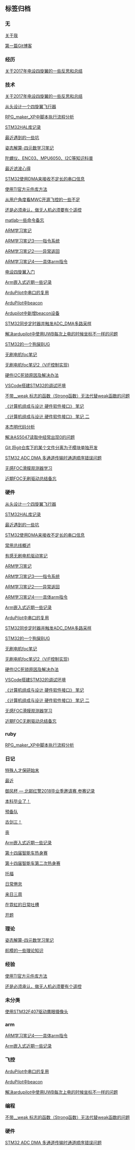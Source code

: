 ## 标签归档
### 无
[关于我](https://github.com/Ncerzzk/MyBlog/blob/master/articles/about.md)
[第一篇Git博客](https://github.com/Ncerzzk/MyBlog/blob/master/articles/第一篇Git博客.md)
### 经历
[关于2017年电设四旋翼的一些反思和总结](https://github.com/Ncerzzk/MyBlog/blob/master/articles/关于2017年电设四旋翼的一些反思和总结.md)
### 技术
[关于2017年电设四旋翼的一些反思和总结](https://github.com/Ncerzzk/MyBlog/blob/master/articles/关于2017年电设四旋翼的一些反思和总结.md)
[从头设计一个四旋翼飞行器](https://github.com/Ncerzzk/MyBlog/blob/master/articles/从头设计一个四旋翼飞行器.md)
[RPG_maker_XP中脚本执行流程分析](https://github.com/Ncerzzk/MyBlog/blob/master/articles/RPG_maker_XP中脚本执行流程分析.md)
[STM32HAL库记录](https://github.com/Ncerzzk/MyBlog/blob/master/articles/STM32HAL库记录.md)
[最近遇到的一些坑](https://github.com/Ncerzzk/MyBlog/blob/master/articles/最近遇到的一些坑.md)
[姿态解算-四元数学习笔记](https://github.com/Ncerzzk/MyBlog/blob/master/articles/姿态解算-四元数学习笔记.md)
[陀螺仪、ENC03、MPU6050、I2C等知识科普](https://github.com/Ncerzzk/MyBlog/blob/master/articles/陀螺仪、ENC03、MPU6050、I2C等知识科普.md)
[最近滤波心得](https://github.com/Ncerzzk/MyBlog/blob/master/articles/最近滤波心得.md)
[STM32使用DMA来接收不定长的串口信息](https://github.com/Ncerzzk/MyBlog/blob/master/articles/STM32使用DMA来接收不定长的串口信息.md)
[使用TI官方元件库方法](https://github.com/Ncerzzk/MyBlog/blob/master/articles/使用TI官方元件库方法.md)
[从用户角度看MWC开源飞控的一些不足](https://github.com/Ncerzzk/MyBlog/blob/master/articles/从用户角度看MWC开源飞控的一些不足.md)
[还是必须承认，做无人机必须要有个遥控](https://github.com/Ncerzzk/MyBlog/blob/master/articles/还是必须承认，做无人机必须要有个遥控.md)
[matlab一些命令备忘](https://github.com/Ncerzzk/MyBlog/blob/master/articles/matlab一些命令备忘.md)
[ARM学习笔记](https://github.com/Ncerzzk/MyBlog/blob/master/articles/ARM学习笔记.md)
[ARM学习笔记3——指令系统](https://github.com/Ncerzzk/MyBlog/blob/master/articles/ARM学习笔记3——指令系统.md)
[ARM学习笔记2——异常返回](https://github.com/Ncerzzk/MyBlog/blob/master/articles/ARM学习笔记2——异常返回.md)
[ARM学习笔记4——具体arm指令](https://github.com/Ncerzzk/MyBlog/blob/master/articles/ARM学习笔记4——具体arm指令.md)
[电设四旋翼入门](https://github.com/Ncerzzk/MyBlog/blob/master/articles/电设四旋翼入门.md)
[Arm嵌入式近期一些记录](https://github.com/Ncerzzk/MyBlog/blob/master/articles/Arm嵌入式近期一些记录.md)
[ArduPilot中串口的复用](https://github.com/Ncerzzk/MyBlog/blob/master/articles/ArduPilot中串口的复用.md)
[ArduPilot中beacon](https://github.com/Ncerzzk/MyBlog/blob/master/articles/ArduPilot中beacon.md)
[Ardupilot中新增beacon设备](https://github.com/Ncerzzk/MyBlog/blob/master/articles/Ardupilot中新增beacon设备.md)
[STM32同步定时器并触发ADC_DMA多路采样](https://github.com/Ncerzzk/MyBlog/blob/master/articles/STM32同步定时器并触发ADC_DMA多路采样.md)
[解决ardupilot中使用UWB每次上电的时候坐标不一样的问题](https://github.com/Ncerzzk/MyBlog/blob/master/articles/解决ardupilot中使用UWB每次上电的时候坐标不一样的问题.md)
[STM32的一个狗屎BUG ](https://github.com/Ncerzzk/MyBlog/blob/master/articles/shit_bug_of_stm32.md)
[无刷电机foc笔记 ](https://github.com/Ncerzzk/MyBlog/blob/master/articles/无刷电机foc笔记.md)
[无刷电机foc笔记2（V/F控制实现)](https://github.com/Ncerzzk/MyBlog/blob/master/articles/无刷电机foc笔记2_V-F控制实现.md)
[硬件I2C死锁原因及解决办法](https://github.com/Ncerzzk/MyBlog/blob/master/articles/硬件I2C死锁原因及解决办法.md)
[VSCode搭建STM32的调试环境](https://github.com/Ncerzzk/MyBlog/blob/master/articles/VScode_Stm32_IDE.md)
[不带__weak 标志的函数（Strong函数）无法代替weak函数的问题](https://github.com/Ncerzzk/MyBlog/blob/master/articles/weak_problem.md)
[《计算机组成与设计 硬件软件接口》 笔记](https://github.com/Ncerzzk/MyBlog/blob/master/articles/computer_designer.md)
[《计算机组成与设计 硬件软件接口》 笔记 二](https://github.com/Ncerzzk/MyBlog/blob/master/articles/computer_designer2.md)
[本杰明代码分析](https://github.com/Ncerzzk/MyBlog/blob/master/articles/本杰明代码分析.md)
[解决AS5047读取中经常出现0的问题](https://github.com/Ncerzzk/MyBlog/blob/master/articles/as5047.md)
[Git 将git仓库下的某个文件分离为子模块单独开发](https://github.com/Ncerzzk/MyBlog/blob/master/articles/git_submodule.md)
[STM32 ADC DMA 多通道传输时通道顺序错误问题 ](https://github.com/Ncerzzk/MyBlog/blob/master/articles/adc_dma_order.md)
[无感FOC滑膜观测器学习](https://github.com/Ncerzzk/MyBlog/blob/master/articles/SMO.md)
[近期FOC无刷驱动总结备忘](https://github.com/Ncerzzk/MyBlog/blob/master/articles/foc_recently.md)
### 硬件
[从头设计一个四旋翼飞行器](https://github.com/Ncerzzk/MyBlog/blob/master/articles/从头设计一个四旋翼飞行器.md)
[STM32HAL库记录](https://github.com/Ncerzzk/MyBlog/blob/master/articles/STM32HAL库记录.md)
[最近遇到的一些坑](https://github.com/Ncerzzk/MyBlog/blob/master/articles/最近遇到的一些坑.md)
[STM32使用DMA来接收不定长的串口信息](https://github.com/Ncerzzk/MyBlog/blob/master/articles/STM32使用DMA来接收不定长的串口信息.md)
[常用总线概述](https://github.com/Ncerzzk/MyBlog/blob/master/articles/常用总线概述.md)
[有感无刷电机驱动笔记](https://github.com/Ncerzzk/MyBlog/blob/master/articles/有感无刷电机驱动笔记.md)
[ARM学习笔记](https://github.com/Ncerzzk/MyBlog/blob/master/articles/ARM学习笔记.md)
[ARM学习笔记3——指令系统](https://github.com/Ncerzzk/MyBlog/blob/master/articles/ARM学习笔记3——指令系统.md)
[ARM学习笔记2——异常返回](https://github.com/Ncerzzk/MyBlog/blob/master/articles/ARM学习笔记2——异常返回.md)
[ARM学习笔记4——具体arm指令](https://github.com/Ncerzzk/MyBlog/blob/master/articles/ARM学习笔记4——具体arm指令.md)
[Arm嵌入式近期一些记录](https://github.com/Ncerzzk/MyBlog/blob/master/articles/Arm嵌入式近期一些记录.md)
[ArduPilot中串口的复用](https://github.com/Ncerzzk/MyBlog/blob/master/articles/ArduPilot中串口的复用.md)
[STM32同步定时器并触发ADC_DMA多路采样](https://github.com/Ncerzzk/MyBlog/blob/master/articles/STM32同步定时器并触发ADC_DMA多路采样.md)
[STM32的一个狗屎BUG ](https://github.com/Ncerzzk/MyBlog/blob/master/articles/shit_bug_of_stm32.md)
[无刷电机foc笔记 ](https://github.com/Ncerzzk/MyBlog/blob/master/articles/无刷电机foc笔记.md)
[无刷电机foc笔记2（V/F控制实现)](https://github.com/Ncerzzk/MyBlog/blob/master/articles/无刷电机foc笔记2_V-F控制实现.md)
[硬件I2C死锁原因及解决办法](https://github.com/Ncerzzk/MyBlog/blob/master/articles/硬件I2C死锁原因及解决办法.md)
[VSCode搭建STM32的调试环境](https://github.com/Ncerzzk/MyBlog/blob/master/articles/VScode_Stm32_IDE.md)
[《计算机组成与设计 硬件软件接口》 笔记](https://github.com/Ncerzzk/MyBlog/blob/master/articles/computer_designer.md)
[《计算机组成与设计 硬件软件接口》 笔记 二](https://github.com/Ncerzzk/MyBlog/blob/master/articles/computer_designer2.md)
[无感FOC滑膜观测器学习](https://github.com/Ncerzzk/MyBlog/blob/master/articles/SMO.md)
[近期FOC无刷驱动总结备忘](https://github.com/Ncerzzk/MyBlog/blob/master/articles/foc_recently.md)
### ruby
[RPG_maker_XP中脚本执行流程分析](https://github.com/Ncerzzk/MyBlog/blob/master/articles/RPG_maker_XP中脚本执行流程分析.md)
### 日记
[特殊人才保研始末](https://github.com/Ncerzzk/MyBlog/blob/master/articles/特殊人才保研始末.md)
[最近](https://github.com/Ncerzzk/MyBlog/blob/master/articles/recently.md)
[御风杯 — 北邮红警2018毕业季邀请赛 参赛记录](https://github.com/Ncerzzk/MyBlog/blob/master/articles/御风杯—北邮红警2018毕业季邀请赛参赛记录.md)
[本科毕业了！](https://github.com/Ncerzzk/MyBlog/blob/master/articles/本科毕业了！.md)
[预备队](https://github.com/Ncerzzk/MyBlog/blob/master/articles/预备队.md)
[古剑三！](https://github.com/Ncerzzk/MyBlog/blob/master/articles/古剑三！.md)
[丧](https://github.com/Ncerzzk/MyBlog/blob/master/articles/丧.md)
[Arm嵌入式近期一些记录](https://github.com/Ncerzzk/MyBlog/blob/master/articles/Arm嵌入式近期一些记录.md)
[第十四届智能车热身赛](https://github.com/Ncerzzk/MyBlog/blob/master/articles/第十四届智能车热身赛.md)
[第十四届智能车第二次热身赛](https://github.com/Ncerzzk/MyBlog/blob/master/articles/第十四届智能车第二次热身赛.md)
[托福](https://github.com/Ncerzzk/MyBlog/blob/master/articles/tf.md)
[日常倦怠](https://github.com/Ncerzzk/MyBlog/blob/master/articles/日常倦怠.md)
[来日三周](https://github.com/Ncerzzk/MyBlog/blob/master/articles/injapan.md)
[在霓虹的日常吐槽 ](https://github.com/Ncerzzk/MyBlog/blob/master/articles/injapan_tucao.md)
[开题 ](https://github.com/Ncerzzk/MyBlog/blob/master/articles/open_graduation.md)
### 理论
[姿态解算-四元数学习笔记](https://github.com/Ncerzzk/MyBlog/blob/master/articles/姿态解算-四元数学习笔记.md)
[航模的一些理论知识](https://github.com/Ncerzzk/MyBlog/blob/master/articles/航模的一些理论知识.md)
### 经验
[使用TI官方元件库方法](https://github.com/Ncerzzk/MyBlog/blob/master/articles/使用TI官方元件库方法.md)
[还是必须承认，做无人机必须要有个遥控](https://github.com/Ncerzzk/MyBlog/blob/master/articles/还是必须承认，做无人机必须要有个遥控.md)
### 未分类
[使用STM32F407驱动鹰眼摄像头](https://github.com/Ncerzzk/MyBlog/blob/master/articles/使用STM32F407驱动鹰眼摄像头.md)
### arm
[ARM学习笔记4——具体arm指令](https://github.com/Ncerzzk/MyBlog/blob/master/articles/ARM学习笔记4——具体arm指令.md)
[Arm嵌入式近期一些记录](https://github.com/Ncerzzk/MyBlog/blob/master/articles/Arm嵌入式近期一些记录.md)
### 飞控
[ArduPilot中串口的复用](https://github.com/Ncerzzk/MyBlog/blob/master/articles/ArduPilot中串口的复用.md)
[ArduPilot中beacon](https://github.com/Ncerzzk/MyBlog/blob/master/articles/ArduPilot中beacon.md)
[解决ardupilot中使用UWB每次上电的时候坐标不一样的问题](https://github.com/Ncerzzk/MyBlog/blob/master/articles/解决ardupilot中使用UWB每次上电的时候坐标不一样的问题.md)
### 编程
[不带__weak 标志的函数（Strong函数）无法代替weak函数的问题](https://github.com/Ncerzzk/MyBlog/blob/master/articles/weak_problem.md)
###  硬件
[STM32 ADC DMA 多通道传输时通道顺序错误问题 ](https://github.com/Ncerzzk/MyBlog/blob/master/articles/adc_dma_order.md)
